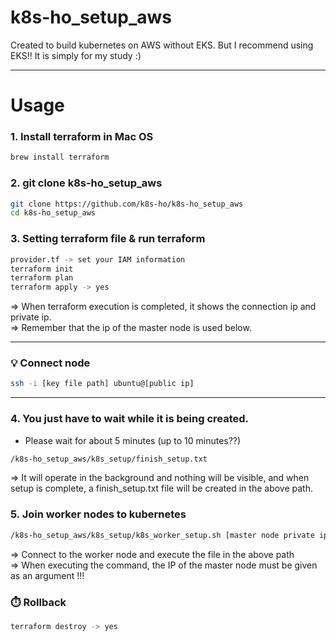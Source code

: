 # k8s-ho_setup_aws
Created to build kubernetes on AWS without EKS. But I recommend using EKS!! It is simply for my study :)

---
# Usage 

### 1. Install terraform in Mac OS
```bash
brew install terraform
```

  
### 2. git clone k8s-ho_setup_aws
```bash
git clone https://github.com/k8s-ho/k8s-ho_setup_aws
cd k8s-ho_setup_aws
```


### 3. Setting terraform file & run terraform
```bash
provider.tf -> set your IAM information
terraform init
terraform plan
terraform apply -> yes
```
=> When terraform execution is completed, it shows the connection ip and private ip.   
=> Remember that the ip of the master node is used below.

---
### 💡 Connect node
```bash
ssh -i [key file path] ubuntu@[public ip]
```
---

### 4. You just have to wait while it is being created.  
- Please wait for about 5 minutes (up to 10 minutes??)
```bash
/k8s-ho_setup_aws/k8s_setup/finish_setup.txt
```
=> It will operate in the background and nothing will be visible, and when setup is complete, a finish_setup.txt file will be created in the above path.


### 5. Join worker nodes to kubernetes
```bash
/k8s-ho_setup_aws/k8s_setup/k8s_worker_setup.sh [master node private ip]
``` 
=> Connect to the worker node and execute the file in the above path     
=> When executing the command, the IP of the master node must be given as an argument !!!


### ⏱️ Rollback
```bash
terraform destroy -> yes
```
